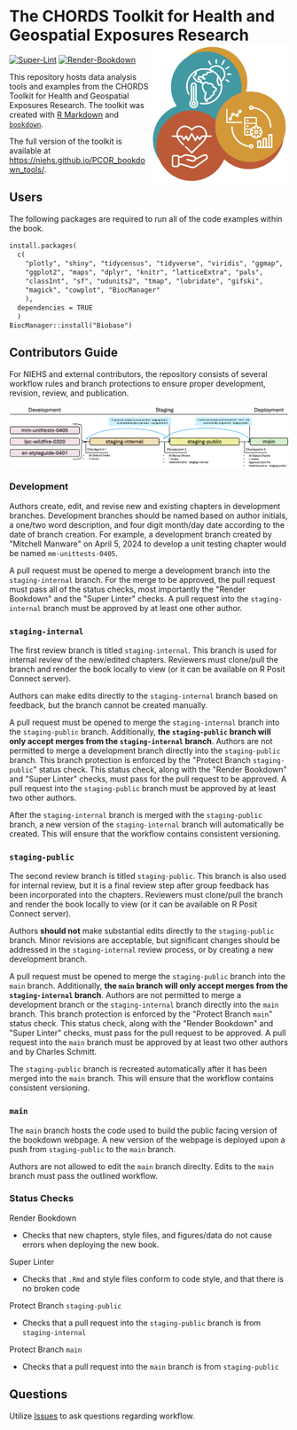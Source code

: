 # The CHORDS Toolkit for Health and Geospatial Exposures Research <img align="right" width="250" src="images/chords-icon-web.jpg">

[![Super-Lint](https://github.com/NIEHS/PCOR_bookdown_tools/actions/workflows/superlint.yml/badge.svg)](https://github.com/NIEHS/PCOR_bookdown_tools/actions/workflows/superlint.yml/badge.svg)
[![Render-Bookdown](https://github.com/NIEHS/PCOR_bookdown_tools/actions/workflows/test-render.yml/badge.svg)](https://github.com/NIEHS/PCOR_bookdown_tools/actions/workflows/test-render.yml/badge.svg)

This repository hosts data analysis tools and examples from the CHORDS Toolkit for Health and Geospatial Exposures Research. The toolkit was created with [R Markdown](https://rmarkdown.rstudio.com/) and [`bookdown`](https://bookdown.org/).

The full version of the toolkit is available at https://niehs.github.io/PCOR_bookdown_tools/.

## Users

The following packages are required to run all of the code examples within the book.

```{r}
install.packages(
  c(
    "plotly", "shiny", "tidycensus", "tidyverse", "viridis", "ggmap",
    "ggplot2", "maps", "dplyr", "knitr", "latticeExtra", "pals",
    "classInt", "sf", "udunits2", "tmap", "lubridate", "gifski",
    "magick", "cowplot", "BiocManager"
    ),
  dependencies = TRUE
  )
BiocManager::install("Biobase")
```

## Contributors Guide

For NIEHS and external contributors, the repository consists of several workflow rules and branch protections to ensure proper development, revision, review, and publication.

<img align="center" src="images/workflow.png">

### Development

Authors create, edit, and revise new and existing chapters in development branches. Development branches should be named based on author initials, a one/two word description, and four digit month/day date according to the date of branch creation. For example, a development branch created by "Mitchell Manware" on April 5, 2024 to develop a unit testing chapter would be named `mm-unittests-0405`.

A pull request must be opened to merge a development branch into the `staging-internal` branch. For the merge to be approved, the pull request must pass all of the status checks, most importantly the "Render Bookdown" and the "Super Linter" checks. A pull request into the `staging-internal` branch must be approved by at least one other author.

### `staging-internal`

The first review branch is titled `staging-internal`. This branch is used for internal review of the new/edited chapters. Reviewers must clone/pull the branch and render the book locally to view (or it can be available on R Posit Connect server).

Authors can make edits directly to the `staging-internal` branch based on feedback, but the branch cannot be created manually.

A pull request must be opened to merge the `staging-internal` branch into the `staging-public` branch. Additionally, **the `staging-public` branch will only accept merges from the `staging-internal` branch**. Authors are not permitted to merge a development branch directly into the `staging-public` branch. This branch protection is enforced by the "Protect Branch `staging-public`" status check. This status check, along with the "Render Bookdown" and "Super Linter" checks, must pass for the pull request to be approved. A pull request into the `staging-public` branch must be approved by at least two other authors.

After the `staging-internal` branch is merged with the `staging-public` branch, a new version of the `staging-internal` branch will automatically be created. This will ensure that the workflow contains consistent versioning.

### `staging-public`

The second review branch is titled `staging-public`. This branch is also used for internal review, but it is a final review step after group feedback has been incorporated into the chapters. Reviewers must clone/pull the branch and render the book locally to view (or it can be available on R Posit Connect server).

Authors **should not** make substantial edits directly to the `staging-public` branch. Minor revisions are acceptable, but significant changes should be addressed in the `staging-internal` review process, or by creating a new development branch.

A pull request must be opened to merge the `staging-public` branch into the `main` branch. Additionally, **the `main` branch will only accept merges from the `staging-internal` branch**. Authors are not permitted to merge a development branch or the `staging-internal` branch directly into the `main` branch. This branch protection is enforced by the "Protect Branch `main`" status check. This status check, along with the "Render Bookdown" and "Super Linter" checks, must pass for the pull request to be approved. A pull request into the `main` branch must be approved by at least two other authors and by Charles Schmitt.

The `staging-public` branch is recreated automatically after it has been merged into the `main` branch. This will ensure that the workflow contains consistent versioning.

### `main`

The `main` branch hosts the code used to build the public facing version of the bookdown webpage. A new version of the webpage is deployed upon a push from `staging-public` to the `main` branch.

Authors are not allowed to edit the `main` branch direclty. Edits to the `main` branch must pass the outlined workflow.

### Status Checks

Render Bookdown
- Checks that new chapters, style files, and figures/data do not cause errors when deploying the new book.

Super Linter
- Checks that `.Rmd` and style files conform to code style, and that there is no broken code

Protect Branch `staging-public`
- Checks that a pull request into the `staging-public` branch is from `staging-internal`

Protect Branch `main`
- Checks that a pull request into the `main` branch is from `staging-public`

## Questions

Utilize [Issues](https://github.com/NIEHS/PCOR_bookdown_tools/issues) to ask questions regarding workflow.
